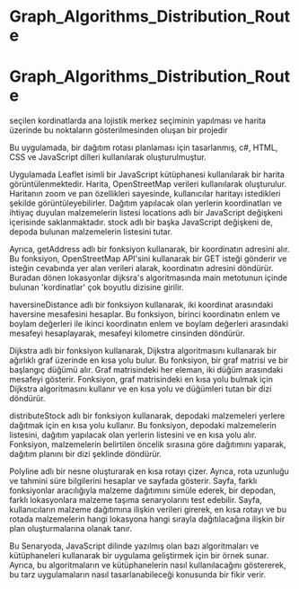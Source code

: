 # Graph_Algorithms_Distribution_Route
<h1>Graph_Algorithms_Distribution_Route</h1>
seçilen kordinatlarda ana lojistik merkez seçiminin yapılması ve harita üzerinde bu noktaların gösterilmesinden oluşan bir projedir


Bu uygulamada, bir dağıtım rotası planlaması için tasarlanmış, c#, HTML, CSS ve JavaScript dilleri kullanılarak oluşturulmuştur.

Uygulamada Leaflet isimli bir JavaScript kütüphanesi kullanılarak bir harita görüntülenmektedir. Harita, OpenStreetMap verileri kullanılarak oluşturulur. 
Haritanın zoom ve pan özellikleri sayesinde, kullanıcılar haritayı istedikleri şekilde görüntüleyebilirler.
Dağıtım yapılacak olan yerlerin koordinatları ve ihtiyaç duyulan malzemelerin listesi locations adlı bir JavaScript değişkeni içerisinde saklanmaktadır.
stock adlı bir başka JavaScript değişkeni de, depoda bulunan malzemelerin listesini tutar.

Ayrıca, getAddress adlı bir fonksiyon kullanarak, bir koordinatın adresini alır.
Bu fonksiyon, OpenStreetMap API'sini kullanarak bir GET isteği gönderir ve isteğin cevabında yer alan verileri alarak, koordinatın adresini döndürür.
Buradan dönen lokasyonlar dijksra's algoritmasında main metotunun içinde bulunan 'kordinatlar' çok boyutlu dizisine girilir. 


 haversineDistance adlı bir fonksiyon kullanarak, iki koordinat arasındaki haversine mesafesini hesaplar.
 Bu fonksiyon, birinci koordinatın enlem ve boylam değerleri ile ikinci koordinatın enlem ve boylam değerleri arasındaki mesafeyi hesaplayarak, mesafeyi kilometre cinsinden döndürür.

Dijkstra adlı bir fonksiyon kullanarak, Dijkstra algoritmasını kullanarak bir ağırlıklı graf üzerinde en kısa yolu bulur.
Bu fonksiyon, bir graf matrisi ve bir başlangıç düğümü alır. Graf matrisindeki her eleman, iki düğüm arasındaki mesafeyi gösterir.
Fonksiyon, graf matrisindeki en kısa yolu bulmak için Dijkstra algoritmasını kullanır ve en kısa yolu ve düğümleri tutan bir dizi döndürür.

 distributeStock adlı bir fonksiyon kullanarak, depodaki malzemeleri yerlere dağıtmak için en kısa yolu kullanır.
 Bu fonksiyon, depodaki malzemelerin listesini, dağıtım yapılacak olan yerlerin listesini ve en kısa yolu alır.
 Fonksiyon, malzemelerin belirtilen öncelik sırasına göre dağıtımını yaparak, dağıtım planını bir dizi şeklinde döndürür.

Polyline adlı bir nesne oluşturarak en kısa rotayı çizer. Ayrıca, rota uzunluğu ve tahmini süre bilgilerini hesaplar ve sayfada gösterir.
Sayfa, farklı fonksiyonlar aracılığıyla malzeme dağıtımını simüle ederek, bir depodan, farklı lokasyonlara malzeme taşıma senaryolarını test edebilir.
Sayfa, kullanıcıların malzeme dağıtımına ilişkin verileri girerek, en kısa rotayı ve bu rotada malzemelerin hangi lokasyona hangi sırayla dağıtılacağına ilişkin bir plan oluşturmalarına olanak tanır.

Bu Senaryoda, JavaScript dilinde yazılmış olan bazı algoritmaları ve kütüphaneleri kullanarak bir uygulama geliştirmek için bir örnek sunar.
Ayrıca, bu algoritmaların ve kütüphanelerin nasıl kullanılacağını göstererek, bu tarz uygulamaların nasıl tasarlanabileceği konusunda bir fikir verir.

